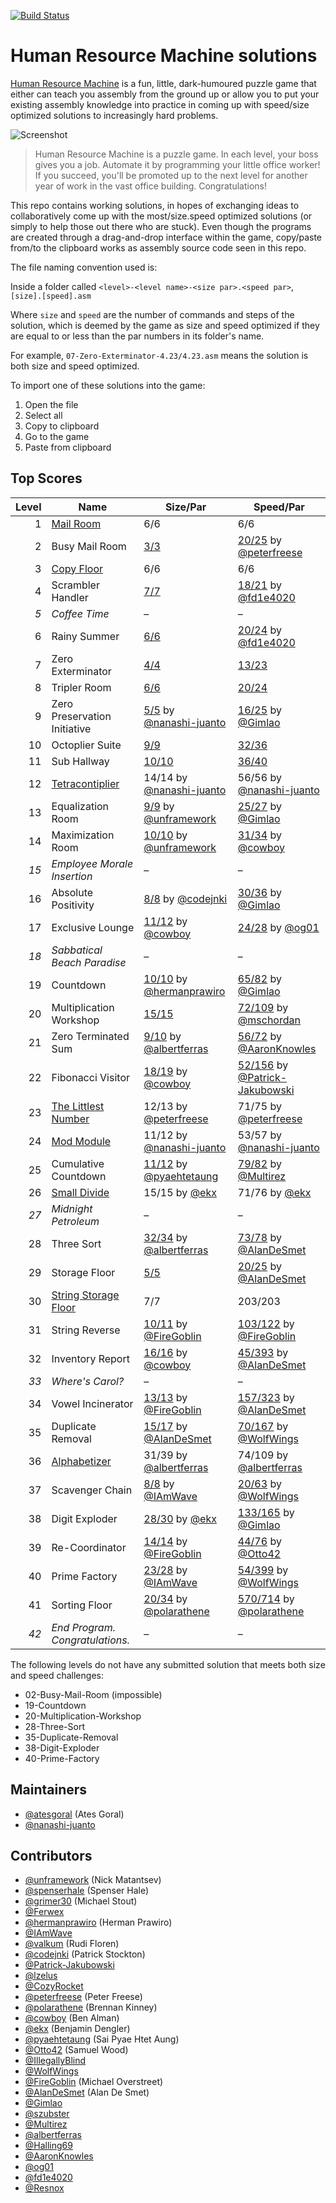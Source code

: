 [![Build Status](https://travis-ci.org/atesgoral/hrm-solutions.svg?branch=master)](https://travis-ci.org/atesgoral/hrm-solutions)

# Human Resource Machine solutions

[Human Resource Machine](http://tomorrowcorporation.com/humanresourcemachine) is a fun, little, dark-humoured puzzle game that either can teach you assembly from the ground up or allow you to put your existing assembly knowledge into practice in coming up with speed/size optimized solutions to increasingly hard problems.

![Screenshot](http://tomorrowcorporation.com/blog/wp-content/themes/tcTheme2/images/hrm/screenshots/hrm_04.png)

> Human Resource Machine is a puzzle game. In each level, your boss gives you a job. Automate it by programming your little office worker! If you succeed, you'll be promoted up to the next level for another year of work in the vast office building. Congratulations!

This repo contains working solutions, in hopes of exchanging ideas to collaboratively come up with the most/size.speed optimized solutions (or simply to help those out there who are stuck). Even though the programs are created through a drag-and-drop interface within the game, copy/paste from/to the clipboard works as assembly source code seen in this repo.

The file naming convention used is:

Inside a folder called `<level>-<level name>-<size par>.<speed par>`, `[size].[speed].asm`

Where `size` and `speed` are the number of commands and steps of the solution, which is deemed by the game as size and speed optimized if they are equal to or less than the par numbers in its folder's name.

For example, `07-Zero-Exterminator-4.23/4.23.asm` means the solution is both size and speed optimized.

To import one of these solutions into the game:

1. Open the file
2. Select all
3. Copy to clipboard
4. Go to the game
5. Paste from clipboard

## Top Scores

| Level | Name | Size/Par | Speed/Par |
| ----: | ---- | -------- | --------- |
| 1 | [Mail Room](01-Mail-Room-6.6/6.6.asm) | 6/6 | 6/6 |
| 2 | Busy Mail Room | [3/3](02-Busy-Mail-Room-3.25/3.30.asm) | [20/25](02-Busy-Mail-Room-3.25/26.20.specific-peterfreese.asm) by [@peterfreese](https://github.com/peterfreese) |
| 3 | [Copy Floor](03-Copy-Floor-6.6/6.6.asm) | 6/6 | 6/6 |
| 4 | Scrambler Handler | [7/7](04-Scrambler-Handler-7.21/7.21.asm) | [18/21](04-Scrambler-Handler-7.21/18.18.specific-fd1e4020.asm) by [@fd1e4020](https://github.com/fd1e4020) |
| _5_ | _Coffee Time_ | &ndash; | &ndash; |
| 6 | Rainy Summer | [6/6](06-Rainy-Summer-6.24/6.24.asm) | [20/24](06-Rainy-Summer-6.24/25.20.specific-fd1e4020.asm) by [@fd1e4020](https://github.com/fd1e4020) |
| 7 | Zero Exterminator | [4/4](07-Zero-Exterminator-4.23/4.23.asm) | [13/23](07-Zero-Exterminator-4.23/14.13.specific.asm) |
| 8 | Tripler Room | [6/6](08-Tripler-Room-6.24/6.24.asm) | [20/24](08-Tripler-Room-6.24/20.20.specific.asm) |
| 9 | Zero Preservation Initiative | [5/5](09-Zero-Preservation-Initiative-5.25/5.25-nanashi-juanto.asm) by [@nanashi-juanto](https://github.com/nanashi-juanto) | [16/25](09-Zero-Preservation-Initiative-5.25/18.16.specific-Gimlao.asm) by [@Gimlao](https://github.com/Gimlao) |
| 10 | Octoplier Suite | [9/9](10-Octoplier-Suite-9.36/9.36.asm) | [32/36](10-Octoplier-Suite-9.36/32.32.specific.asm) |
| 11 | Sub Hallway | [10/10](11-Sub-Hallway-10.40/10.40.asm) | [36/40](11-Sub-Hallway-10.40/36.36.specific.asm) |
| 12 | [Tetracontiplier](12-Tetracontiplier-14.56/14.56-nanashi-juanto.asm) | 14/14 by [@nanashi-juanto](https://github.com/nanashi-juanto) | 56/56 by [@nanashi-juanto](https://github.com/nanashi-juanto) |
| 13 | Equalization Room | [9/9](13-Equalization-Room-9.27/9.27-unframework.asm) by [@unframework](https://github.com/unframework) | [25/27](13-Equalization-Room-9.27/14.26-Gimlao.asm) by [@Gimlao](https://github.com/Gimlao) |
| 14 | Maximization Room | [10/10](14-Maximization-Room-10.34/10.34-unframework.asm) by [@unframework](https://github.com/unframework) | [31/34](14-Maximization-Room-10.34/10.31-cowboy.asm) by [@cowboy](https://github.com/cowboy) |
| _15_ | _Employee Morale Insertion_ | &ndash; | &ndash; |
| 16 | Absolute Positivity | [8/8](16-Absolute-Positivity-8.36/8.34-codejnki.asm) by [@codejnki](https://github.com/codejnki) | [30/36](16-Absolute-Positivity-8.36/13.30-Gimlao.asm) by [@Gimlao](https://github.com/Gimlao) |
| 17 | Exclusive Lounge | [11/12](17-Exclusive-Lounge-12.28/11.29-cowboy.asm) by [@cowboy](https://github.com/cowboy) | [24/28](17-Exclusive-Lounge-12.28/29.24-og01.asm) by [@og01](https://github.com/og01) |
| _18_ | _Sabbatical Beach Paradise_ | &ndash; | &ndash; |
| 19 | Countdown | [10/10](19-Countdown-10.82/10.114-hermanprawiro.asm) by [@hermanprawiro](https://github.com/hermanprawiro) | [65/82](19-Countdown-10.82/61.65.specific-Gimlao.asm) by [@Gimlao](https://github.com/Gimlao) |
| 20 | Multiplication Workshop | [15/15](20-Multiplication-Workshop-15.109/15.164.asm) | [72/109](20-Multiplication-Workshop-15.109/157.72.specific-mschordan.asm) by [@mschordan](https://github.com/mschordan) |
| 21 | Zero Terminated Sum | [9/10](21-Zero-Terminated-Sum-10.72/9.92-albertferras.asm) by [@albertferras](https://github.com/albertferras) | [56/72](21-Zero-Terminated-Sum-10.72/26.56.specific-AaronKnowles.asm) by [@AaronKnowles](https://github.com/AaronKnowles) |
| 22 | Fibonacci Visitor | [18/19](22-Fibonacci-Visitor-19.156/18.154-cowboy.asm) by [@cowboy](https://github.com/cowboy) | [ 52/156](22-Fibonacci-Visitor-19.156/175.52-Patrick-Jakubowski.asm) by [@Patrick-Jakubowski](https://github.com/Patrick-Jakubowski) |
| 23 | [The Littlest Number](23-The-Littlest-Number-13.75/12.71-peterfreese.asm) | 12/13 by [@peterfreese](https://github.com/peterfreese) | 71/75 by [@peterfreese](https://github.com/peterfreese) |
| 24 | [Mod Module](24-Mod-Module-12.57/11.53-nanashi-juanto.asm) | 11/12 by [@nanashi-juanto](https://github.com/nanashi-juanto) | 53/57 by [@nanashi-juanto](https://github.com/nanashi-juanto) |
| 25 | Cumulative Countdown | [11/12](25-Cumulative-Countdown-12.82/11.82-pyaehtetaung.asm) by [@pyaehtetaung](https://github.com/pyaehtetaung) | [79/82](25-Cumulative-Countdown-12.82/12.79-Multirez.asm) by [@Multirez](https://github.com/Multirez) |
| 26 | [Small Divide](26-Small-Divide-15.76/15.71-ekx.asm) | 15/15 by [@ekx](https://github.com/ekx) | 71/76 by [@ekx](https://github.com/ekx) |
| _27_ | _Midnight Petroleum_ | &ndash; | &ndash; |
| 28 | Three Sort | [32/34](28-Three-Sort-34.78/32.128-albertferras.asm) by [@albertferras](https://github.com/albertferras) | [73/78](28-Three-Sort-34.78/62.73-AlanDeSmet.asm) by [@AlanDeSmet](https://github.com/AlanDeSmet) |
| 29 | Storage Floor | [5/5](29-Storage-Floor-5.25/5.25.asm) | [20/25](29-Storage-Floor-5.25/20.20.specific-AlanDeSmet.asm) by [@AlanDeSmet](https://github.com/AlanDeSmet) |
| 30 | [String Storage Floor](30-String-Storage-Floor-7.203/7.203.asm) | 7/7 | 203/203 |
| 31 | String Reverse | [10/11](31-String-Reverse-11.122/10.121-FireGoblin.asm) by [@FireGoblin](https://github.com/FireGoblin) | [103/122](31-String-Reverse-11.122/14.103-FireGoblin.asm) by [@FireGoblin](https://github.com/FireGoblin) |
| 32 | Inventory Report | [16/16](32-Inventory-Report-16.393/16.377-cowboy.asm) by [@cowboy](https://github.com/cowboy) | [45/393](32-Inventory-Report-16.393/30.45-AlanDeSmet.asm) by [@AlanDeSmet](https://github.com/AlanDeSmet) |
| _33_ | _Where's Carol?_ | &ndash; | &ndash; |
| 34 | Vowel Incinerator | [13/13](34-Vowel-Incinerator-13.323/13.316-FireGoblin.asm) by [@FireGoblin](https://github.com/FireGoblin) | [157/323](34-Vowel-Incinerator-13.323/19.157-AlanDeSmet.asm) by [@AlanDeSmet](https://github.com/AlanDeSmet) |
| 35 | Duplicate Removal | [15/17](35-Duplicate-Removal-17.167/15.188-AlanDeSmet.asm) by [@AlanDeSmet](https://github.com/AlanDeSmet) | [70/167](35-Duplicate-Removal-17.167/48.70-WolfWings.asm) by [@WolfWings](https://github.com/WolfWings) |
| 36 | [Alphabetizer](36-Alphabetizer-39.109/31.74-albertferras.asm) | 31/39 by [@albertferras](https://github.com/albertferras) | 74/109 by [@albertferras](https://github.com/albertferras) |
| 37 | Scavenger Chain | [8/8](37-Scavenger-Chain-8.63/8.63-IAmWave.asm) by [@IAmWave](https://github.com/IAmWave) | [20/63](37-Scavenger-Chain-8.63/32.20.exploit-WolfWings.asm) by [@WolfWings](https://github.com/WolfWings) |
| 38 | Digit Exploder | [28/30](38-Digit-Exploder-30.165/28.215-ekx.asm) by [@ekx](https://github.com/ekx) | [133/165](38-Digit-Exploder-30.165/105.133-Gimlao.asm) by [@Gimlao](https://github.com/Gimlao) |
| 39 | Re-Coordinator | [14/14](39-Re-Coordinator-14.76/14.73-FireGoblin.asm) by [@FireGoblin](https://github.com/FireGoblin) | [44/76](39-Re-Coordinator-14.76/35.44-Otto42.asm) by [@Otto42](https://github.com/Otto42) |
| 40 | Prime Factory | [23/28](40-Prime-Factory-28.399/23.474-IAmWave.asm) by [@IAmWave](https://github.com/IAmWave) | [54/399](40-Prime-Factory-28.399/127.54.specific-WolfWings.asm) by [@WolfWings](https://github.com/WolfWings) |
| 41 | Sorting Floor | [20/34](41-Sorting-Floor-34.714/20.689-polarathene.asm) by [@polarathene](https://github.com/polarathene) | [570/714](41-Sorting-Floor-34.714/33.570-polarathene.asm) by [@polarathene](https://github.com/polarathene) |
| _42_ | _End Program. Congratulations._ | &ndash; | &ndash; |

The following levels do not have any submitted solution that meets both size and speed challenges:
* 02-Busy-Mail-Room (impossible)
* 19-Countdown
* 20-Multiplication-Workshop
* 28-Three-Sort
* 35-Duplicate-Removal
* 38-Digit-Exploder
* 40-Prime-Factory

## Maintainers

* [@atesgoral](https://github.com/atesgoral) (Ates Goral)
* [@nanashi-juanto](https://github.com/nanashi-juanto)

## Contributors

* [@unframework](https://github.com/unframework) (Nick Matantsev)
* [@spenserhale](https://github.com/spenserhale) (Spenser Hale)
* [@grimer30](https://github.com/grimer30) (Michael Stout)
* [@Ferwex](https://github.com/Ferwex)
* [@hermanprawiro](https://github.com/hermanprawiro) (Herman Prawiro)
* [@IAmWave](https://github.com/IAmWave)
* [@valkum](https://github.com/valkum) (Rudi Floren)
* [@codejnki](https://github.com/codejnki) (Patrick Stockton)
* [@Patrick-Jakubowski](https://github.com/Patrick-Jakubowski)
* [@lzelus](https://github.com/lzelus)
* [@CozyRocket](https://github.com/CozyRocket)
* [@peterfreese](https://github.com/peterfreese) (Peter Freese)
* [@polarathene](https://github.com/polarathene) (Brennan Kinney)
* [@cowboy](https://github.com/cowboy) (Ben Alman)
* [@ekx](https://github.com/ekx) (Benjamin Dengler)
* [@pyaehtetaung](https://github.com/pyaehtetaung) (Sai Pyae Htet Aung)
* [@Otto42](https://github.com/Otto42) (Samuel Wood)
* [@IllegallyBlind](https://github.com/IllegallyBlind)
* [@WolfWings](https://github.com/WolfWings)
* [@FireGoblin](https://github.com/FireGoblin) (Michael Overstreet)
* [@AlanDeSmet](https://github.com/AlanDeSmet) (Alan De Smet)
* [@Gimlao](https://github.com/Gimlao)
* [@szubster](https://github.com/szubster)
* [@Multirez](https://github.com/Multirez)
* [@albertferras](https://github.com/albertferras)
* [@Halling69](https://github.com/Halling69)
* [@AaronKnowles](https://github.com/AaronKnowles)
* [@og01](https://github.com/og01)
* [@fd1e4020](https://github.com/fd1e4020)
* [@Resnox](https://github.com/Resnox)

